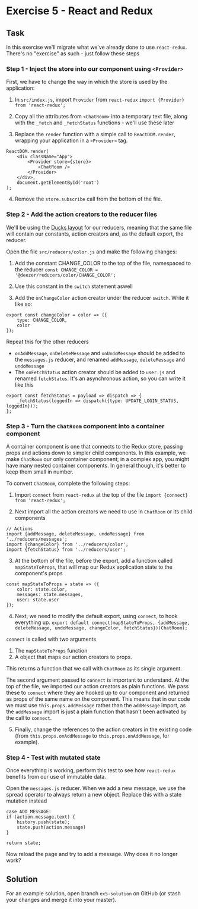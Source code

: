 # Exercise 5 - React and Redux

## Task

In this exercise we'll migrate what we've already done to use `react-redux`. There's no "exercise" as such - just follow
these steps

### Step 1 - Inject the store into our component using `<Provider>`

First, we have to change the way in which the store is used by the application:

1. In `src/index.js`, import `Provider` from `react-redux`
`import {Provider} from 'react-redux';`

2. Copy all the attributes from `<ChatRoom>` into a temporary text file, along with the `_fetch` and `_fetchStatus` functions - we'll use these later

3. Replace the `render` function with a simple call to `ReactDOM.render`, wrapping your application in a `<Provider>` tag.

```
ReactDOM.render(
	<div className="App">
		<Provider store={store}>
			<ChatRoom />
		</Provider>
	</div>,
	document.getElementById('root')
);
```

4. Remove the `store.subscribe` call from the bottom of the file.

### Step 2 - Add the action creators to the reducer files

We'll be using the [Ducks layout](https://github.com/erikras/ducks-modular-redux) for our reducers, meaning that the same file
will contain our constants, action creators and, as the default export, the reducer.

Open the file `src/reducers/color.js` and make the following changes:

1. Add the constant CHANGE_COLOR to the top of the file, namespaced to the reducer
`const CHANGE_COLOR = '@deezer/reducers/color/CHANGE_COLOR';`

2. Use this constant in the `switch` statement aswell

3. Add the `onChangeColor` action creator under the reducer `switch`. Write it like so:

```
export const changeColor = color => ({
	type: CHANGE_COLOR,
	color
});
```

Repeat this for the other reducers

- `onAddMessage`, `onDeleteMessage` and `onUndoMessage` should be added to the `messages.js` reducer, and renamed `addMessage`, `deleteMessage` and `undoMessage`
- The `onFetchStatus` action creator should be added  to `user.js` and renamed `fetchStatus`. It's an asynchronous action, so you can write it like this

```
export const fetchStatus = payload => dispatch => {
	_fetchStatus(loggedIn => dispatch({type: UPDATE_LOGIN_STATUS, loggedIn}));
};
```

### Step 3 - Turn the `ChatRoom` component into a container component

A container component is one that connects to the Redux store, passing props and actions down to simpler child components. In this example, we 
make `ChatRoom` our only container component; in a complex app, you might have many nested container components. In general though, it's better
to keep them small in number.

To convert `ChatRoom`, complete the following steps:

1. Import `connect` from `react-redux` at the top of the file
`import {connect} from 'react-redux';`

2. Next import all the action creators we need to use in `ChatRoom` or its child components
```
// Actions
import {addMessage, deleteMessage, undoMessage} from '../reducers/messages';
import {changeColor} from '../reducers/color';
import {fetchStatus} from '../reducers/user';
```

3. At the bottom of the file, before the export, add a function called `mapStateToProps`, that will map our Redux application state
to the component's props

```
const mapStateToProps = state => ({
	color: state.color,
	messages: state.messages,
	user: state.user
});
```

4. Next, we need to modify the default export, using `connect`, to hook everything up.
`export default connect(mapStateToProps, {addMessage, deleteMessage, undoMessage, changeColor, fetchStatus})(ChatRoom);`

`connect` is called with two arguments
1. The `mapStateToProps` function
2. A object that maps our action creators to props.

This returns a function that we call with `ChatRoom` as its single argument.
 
The second argument passed to `connect` is important to understand. At the top of the file, we imported our action creators as
plain functions. We pass these to `connect` where they are hooked up to our component and returned as props of the same name on the component. This
means that in our code we must use `this.props.addMessage` rather than the `addMessage` import, as the `addMessage` import is just a plain function that 
hasn't been activated by the call to `connect`.
 
5. Finally, change the references to the action creators in the existing code (from `this.props.onAddMessage` to `this.props.onAddMessage`, for example).

### Step 4 - Test with mutated state

Once everything is working, perform this test to see how `react-redux` benefits from our use of immutable data.

Open the `messages.js` reducer. When we add a new message, we use the spread operator to always return a new object. Replace this with a
state mutation instead

```
case ADD_MESSAGE:
if (action.message.text) {
	history.push(state);
	state.push(action.message)
}

return state;
```

Now reload the page and try to add a message. Why does it no longer work? 

## Solution

For an example solution, open branch `ex5-solution` on GitHub (or stash your changes and merge it into your master).
